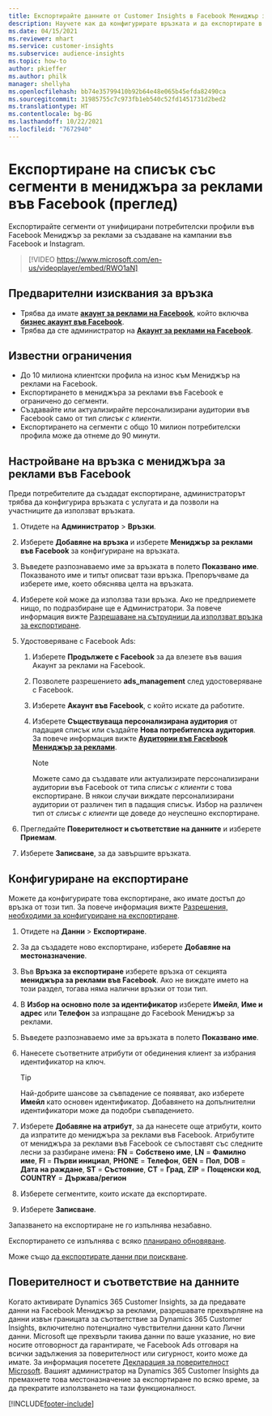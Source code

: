 ```yaml
---
title: Експортирайте данните от Customer Insights в Facebook Мениджър за реклами
description: Научете как да конфигурирате връзката и да експортирате в мениджъра за реклами във Facebook.
ms.date: 04/15/2021
ms.reviewer: mhart
ms.service: customer-insights
ms.subservice: audience-insights
ms.topic: how-to
author: pkieffer
ms.author: philk
manager: shellyha
ms.openlocfilehash: bb74e35799410b92b64e48e065b45efda82490ca
ms.sourcegitcommit: 31985755c7c973fb1eb540c52fd1451731d2bed2
ms.translationtype: HT
ms.contentlocale: bg-BG
ms.lasthandoff: 10/22/2021
ms.locfileid: "7672940"
---
```

# <a name="export-segments-list-to-facebook-ads-manager-preview"></a>Експортиране на списък със сегменти в мениджъра за реклами във Facebook (преглед)

Експортирайте сегменти от унифицирани потребителски профили във Facebook Мениджър за реклами за създаване на кампании във Facebook и Instagram.

> [!VIDEO https://www.microsoft.com/en-us/videoplayer/embed/RWO1aN]

## <a name="prerequisites-for-connection"></a>Предварителни изисквания за връзка

- Трябва да имате [**акаунт за реклами на Facebook**](https://www.facebook.com/business/learn/lessons/step-by-step-ads-manager-account), който включва [**бизнес акаунт във Facebook**](https://business.facebook.com/).
- Трябва да сте администратор на [**Акаунт за реклами на Facebook**](https://www.facebook.com/business/learn/lessons/step-by-step-ads-manager-account).

## <a name="known-limitations"></a>Известни ограничения

- До 10 милиона клиентски профила на износ към Мениджър на реклами на Facebook.
- Експортирането в мениджъра за реклами във Facebook е ограничено до сегменти.
- Създавайте или актуализирайте персонализирани аудитории във Facebook само от тип *списък с клиенти*.
- Експортирането на сегменти с общо 10 милион потребителски профила може да отнеме до 90 минути.

## <a name="set-up-connection-to-facebook-ads-manager"></a>Настройване на връзка с мениджъра за реклами във Facebook

Преди потребителите да създадат експортиране, администраторът трябва да конфигурира връзката с услугата и да позволи на участниците да използват връзката.

1. Отидете на **Администратор** > **Връзки**.

1. Изберете **Добавяне на връзка** и изберете **Мениджър за реклами във Facebook** за конфигуриране на връзката.

1. Въведете разпознаваемо име за връзката в полето **Показвано име**. Показваното име и типът описват тази връзка. Препоръчваме да изберете име, което обяснява целта на връзката.

1. Изберете кой може да използва тази връзка. Ако не предприемете нищо, по подразбиране ще е Администратори. За повече информация вижте [Разрешаване на сътрудници да използват връзка за експортиране](connections.md#allow-contributors-to-use-a-connection-for-exports).

1. Удостоверяване с Facebook Ads: 

   1. Изберете **Продължете с Facebook** за да влезете във вашия Акаунт за реклами на Facebook.

   1. Позволете разрешението **ads_management** след удостоверяване с Facebook.

   1. Изберете **Акаунт във Facebook**, с който искате да работите.

   1. Изберете **Съществуваща персонализирана аудитория** от падащия списък или създайте **Нова потребителска аудитория**. За повече информация вижте [**Аудитории във Facebook Мениджър за реклами**](https://www.facebook.com/business/help/744354708981227?id=2469097953376494).
      > [!NOTE]
      > Можете само да създавате или актуализирате персонализирани аудитории във Facebook от типа *списък с клиенти* с това експортиране. В някои случаи виждате персонализирани аудитории от различен тип в падащия списък. Избор на различен тип от *списък с клиенти* ще доведе до неуспешно експортиране. 

1. Прегледайте **Поверителност и съответствие на данните** и изберете **Приемам**.

1. Изберете **Записване**, за да завършите връзката.

## <a name="configure-an-export"></a>Конфигуриране на експортиране

Можете да конфигурирате това експортиране, ако имате достъп до връзка от този тип. За повече информация вижте [Разрешения, необходими за конфигуриране на експортиране](export-destinations.md#set-up-a-new-export).

1. Отидете на **Данни** > **Експортиране**.

1. За да създадете ново експортиране, изберете **Добавяне на местоназначение**. 

1. Във **Връзка за експортиране** изберете връзка от секцията **мениджъра за реклами във Facebook**. Ако не виждате името на този раздел, тогава няма налични връзки от този тип.

1. В **Избор на основно поле за идентификатор** изберете **Имейл**, **Име и адрес** или **Телефон** за изпращане до Facebook Мениджър за реклами. 

1. Въведете разпознаваемо име за връзката в полето **Показвано име**.

1. Нанесете съответните атрибути от обединения клиент за избрания идентификатор на ключ.
   > [!TIP]
   > Най-добрите шансове за съвпадение се появяват, ако изберете **Имейл** като основен идентификатор. Добавянето на допълнителни идентификатори може да подобри съвпадението.

1. Изберете **Добавяне на атрибут**, за да нанесете още атрибути, които да изпратите до мениджъра за реклами във Facebook. Атрибутите от мениджъра за реклами във Facebook се съпоставят със следните лесни за разбиране имена: **FN** = **Собствено име**, **LN** = **Фамилно име**, **FI** = **Първи инициал**, **PHONE** = **Телефон**, **GEN** = **Пол**, **DOB** = **Дата на раждане**, **ST** = **Състояние**, **CT** = **Град**, **ZIP** = **Пощенски код**, **COUNTRY** = **Държава/регион**

1. Изберете сегментите, които искате да експортирате.

1. Изберете **Записване**.

Запазването на експортиране не го изпълнява незабавно.

Експортирането се изпълнява с всяко [планирано обновяване](system.md#schedule-tab). 

Може също [да експортирате данни при поискване](export-destinations.md#run-exports-on-demand). 

## <a name="data-privacy-and-compliance"></a>Поверителност и съответствие на данните

Когато активирате Dynamics 365 Customer Insights, за да предавате данни на Facebook Мениджър за реклами, разрешавате прехвърляне на данни извън границата за съответствие за Dynamics 365 Customer Insights, включително потенциално чувствителни данни като Лични данни. Microsoft ще прехвърли такива данни по ваше указание, но вие носите отговорност да гарантирате, че Facebook Ads отговаря на всички задължения за поверителност или сигурност, които може да имате. За информация посетете [Декларация за поверителност Microsoft](https://go.microsoft.com/fwlink/?linkid=396732).
Вашият администратор на Dynamics 365 Customer Insights да премахнете това местоназначение за експортиране по всяко време, за да прекратите използването на тази функционалност.


[!INCLUDE[footer-include](../includes/footer-banner.md)]
